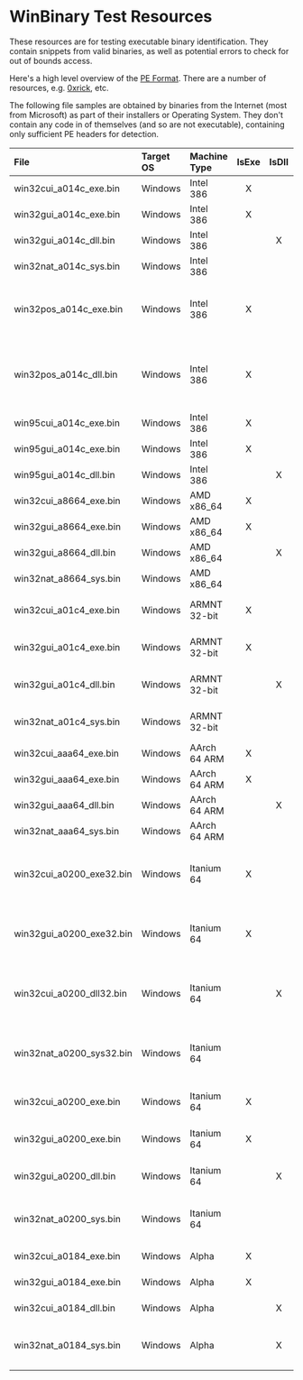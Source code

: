 # WinBinary Test Resources

These resources are for testing executable binary identification. They contain
snippets from valid binaries, as well as potential errors to check for out of
bounds access.

Here's a high level overview of the [PE
Format](https://learn.microsoft.com/en-us/windows/win32/debug/pe-format). There
are a number of resources, e.g.
[0xrick](https://0xrick.github.io/win-internals/pe3/), etc.

The following file samples are obtained by binaries from the Internet (most from
Microsoft) as part of their installers or Operating System. They don't contain
any code in of themselves (and so are not executable), containing only
sufficient PE headers for detection.

| File                     | Target OS | Machine Type | IsExe | IsDll |  LE   | SubSystem | Arch  | Word  | Notes                              |
| :----------------------- | :-------- | :----------- | :---: | :---: | :---: | :-------- | :---: | :---: | :--------------------------------- |
| win32cui_a014c_exe.bin   | Windows   | Intel 386    |   X   |       |   X   | Console   |  32   |  32   |                                    |
| win32gui_a014c_exe.bin   | Windows   | Intel 386    |   X   |       |   X   | GUI       |  32   |  32   |                                    |
| win32gui_a014c_dll.bin   | Windows   | Intel 386    |       |   X   |   X   | GUI       |  32   |  32   |                                    |
| win32nat_a014c_sys.bin   | Windows   | Intel 386    |       |       |   X   | Native    |  32   |  32   |                                    |
| win32pos_a014c_exe.bin   | Windows   | Intel 386    |   X   |       |   X   | Posix     |  32   |  32   | From Interix 3.5 setup ISO         |
| win32pos_a014c_dll.bin   | Windows   | Intel 386    |   X   |       |   X   | Posix     |  32   |  64   | From Interix 3.5 setup ISO libm.so |
| win95cui_a014c_exe.bin   | Windows   | Intel 386    |   X   |       |   X   | Console   |  32   |  32   | Windows 95                         |
| win95gui_a014c_exe.bin   | Windows   | Intel 386    |   X   |       |   X   | GUI       |  32   |  32   | Windows 95                         |
| win95gui_a014c_dll.bin   | Windows   | Intel 386    |       |   X   |   X   | GUI       |  32   |  32   | Windows 95                         |
| win32cui_a8664_exe.bin   | Windows   | AMD x86_64   |   X   |       |   X   | Console   |  64   |  64   |                                    |
| win32gui_a8664_exe.bin   | Windows   | AMD x86_64   |   X   |       |   X   | GUI       |  64   |  64   |                                    |
| win32gui_a8664_dll.bin   | Windows   | AMD x86_64   |       |   X   |   X   | GUI       |  64   |  64   |                                    |
| win32nat_a8664_sys.bin   | Windows   | AMD x86_64   |       |       |   X   | Native    |  64   |  64   |                                    |
| win32cui_a01c4_exe.bin   | Windows   | ARMNT 32-bit |   X   |       |   X   | Console   |  32   |  32   | From Surface RT                    |
| win32gui_a01c4_exe.bin   | Windows   | ARMNT 32-bit |   X   |       |   X   | GUI       |  32   |  32   | From Surface RT                    |
| win32gui_a01c4_dll.bin   | Windows   | ARMNT 32-bit |       |   X   |   X   | GUI       |  32   |  32   | From Surface RT                    |
| win32nat_a01c4_sys.bin   | Windows   | ARMNT 32-bit |       |       |   X   | Native    |  32   |  32   | From Surface RT                    |
| win32cui_aaa64_exe.bin   | Windows   | AArch 64 ARM |   X   |       |   X   | Console   |  64   |  64   |                                    |
| win32gui_aaa64_exe.bin   | Windows   | AArch 64 ARM |   X   |       |   X   | GUI       |  64   |  64   |                                    |
| win32gui_aaa64_dll.bin   | Windows   | AArch 64 ARM |       |   X   |   X   | GUI       |  64   |  64   |                                    |
| win32nat_aaa64_sys.bin   | Windows   | AArch 64 ARM |       |       |   X   | Native    |  64   |  64   |                                    |
| win32cui_a0200_exe32.bin | Windows   | Itanium 64   |   X   |       |   X   | Console   |  64   |  32   | From WinXP IA64 installer disk     |
| win32gui_a0200_exe32.bin | Windows   | Itanium 64   |   X   |       |   X   | GUI       |  64   |  32   | From WinXP IA64 installer disk     |
| win32cui_a0200_dll32.bin | Windows   | Itanium 64   |       |   X   |   X   | Console   |  64   |  32   | From WinXP IA64 installer disk     |
| win32nat_a0200_sys32.bin | Windows   | Itanium 64   |       |       |   X   | Native    |  64   |  32   | From WinXP IA64 installer disk     |
| win32cui_a0200_exe.bin   | Windows   | Itanium 64   |   X   |       |   X   | Console   |  64   |  64   | From Win2003 SP1                   |
| win32gui_a0200_exe.bin   | Windows   | Itanium 64   |   X   |       |   X   | GUI       |  64   |  64   | From Win2003 SP1                   |
| win32gui_a0200_dll.bin   | Windows   | Itanium 64   |       |   X   |   X   | GUI       |  64   |  64   | From Win2003 SP1                   |
| win32nat_a0200_sys.bin   | Windows   | Itanium 64   |       |       |   X   | Native    |  64   |  64   | From Win2003 SP1 SYS driver        |
| win32cui_a0184_exe.bin   | Windows   | Alpha        |   X   |       |   X   | Console   |  32   |  32   | From Win2000                       |
| win32gui_a0184_exe.bin   | Windows   | Alpha        |   X   |       |   X   | GUI       |  32   |  32   | From Win2000                       |
| win32cui_a0184_dll.bin   | Windows   | Alpha        |       |   X   |   X   | Console   |  32   |  32   | From Win2000                       |
| win32nat_a0184_sys.bin   | Windows   | Alpha        |       |   X   |   X   | Native    |  32   |  32   | From Win2000 SYS driver            |
